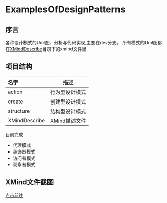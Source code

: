 # ExamplesOfDesignPatterns
## 序言

各种设计模式的Uml图、分析与代码实现,主要在dev分支。 所有模式的Uml图都在[XMindDescribe](https://github.com/mirsfang/ExamplesOfDesignPatterns/tree/master/XMindDescribe)目录下的xmind文件里



## 项目结构



| 名字            | 描述        |
| :------------ | --------- |
| action        | 行为型设计模式   |
| create        | 创建型设计模式   |
| structure     | 结构型设计模式   |
| XMindDescribe | XMind描述文件 |





目前完成



* 代理模式
* 装饰器模式
* ​访问者模式
* 观察者模式




## XMind文件截图

[点击前往](https://github.com/mirsfang/ExamplesOfDesignPatterns/blob/master/XMind%E6%88%AA%E5%9B%BE.png)



